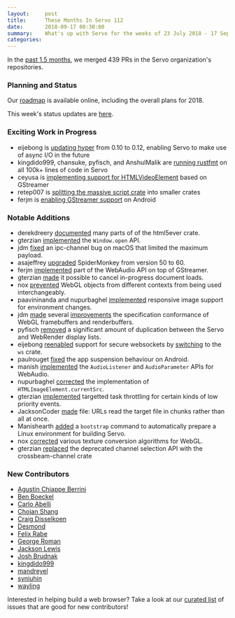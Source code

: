```yaml
---
layout:     post
title:      These Months In Servo 112
date:       2018-09-17 00:30:00
summary:    What's up with Servo for the weeks of 23 July 2018 - 17 September 2018
categories:
---
```


In the [past 1.5 months](https://github.com/pulls?utf8=%E2%9C%93&q=is%3Apr+is%3Amerged+closed%3A2018-07-23..2018-09-17+user%3Aservo+),
we merged 439 PRs in the Servo organization's repositories.

### Planning and Status

Our [roadmap](https://github.com/servo/servo/wiki/Roadmap) is available online, including the overall plans for 2018.

This week's status updates are [here](https://www.standu.ps/project/servo/).

### Exciting Work in Progress

- eijebong is [updating hyper](https://github.com/servo/servo/pull/21644) from 0.10 to 0.12, enabling Servo to make use of async I/O in the future
- kingdido999, chansuke, pyfisch, and AnshulMalik are [running rustfmt](https://github.com/servo/servo/issues/21373) on all 100k+ lines of code in Servo
- ceyusa is [implementing support for HTMLVideoElement](https://github.com/servo/servo/pull/21543) based on GStreamer
- retep007 is [splitting the massive script crate](https://github.com/servo/servo/pull/21371) into smaller crates
- ferjm is [enabling GStreamer support](https://github.com/servo/servo/pull/21730) on Android

### Notable Additions

- derekdreery [documented](https://github.com/servo/html5ever/pull/329) many parts of of the html5ever crate.
- gterzian [implemented](https://github.com/servo/servo/pull/20678) the `Window.open` API.
- jdm [fixed](https://github.com/servo/ipc-channel/pull/199) an ipc-channel bug on macOS that limited the maximum payload.
- asajeffrey [upgraded](https://github.com/servo/servo/pull/21029) SpiderMonkey from version 50 to 60.
- ferjm [implemented](https://github.com/servo/servo/pull/21158) part of the WebAudio API on top of GStreamer.
- gterzian [made](https://github.com/servo/servo/pull/21111) it possible to cancel in-progress document loads.
- nox [prevented](https://github.com/servo/servo/pull/21240) WebGL objects from different contexts from being used interchangeably.
- paavininanda and nupurbaghel [implemented](https://github.com/servo/servo/pull/21280) responsive image support for environment changes.
- jdm [made](https://github.com/servo/servo/pull/21461) several [improvements](https://github.com/servo/servo/pull/21313) the specification conformance of WebGL framebuffers and renderbuffers.
- pyfisch [removed](https://github.com/servo/servo/pull/21348) a significant amount of duplication between the Servo and WebRender display lists.
- eijebong [reenabled](https://github.com/servo/servo/pull/21424) support for secure websockets by [switching](https://github.com/servo/servo/pull/21386) to the `ws` crate.
- paulrouget [fixed](https://github.com/servo/servo/pull/21405) the app suspension behaviour on Android.
- manish [implemented](https://github.com/servo/servo/pull/21502) the `AudioListener` and `AudioParameter` APIs for WebAudio.
- nupurbaghel [corrected](https://github.com/servo/servo/pull/21533) the implementation of `HTMLImageElement.currentSrc`.
- gterzian [implemented](https://github.com/servo/servo/pull/21388) targetted task throttling for certain kinds of low priority events.
- JacksonCoder [made](https://github.com/servo/servo/pull/21560) file: URLs read the target file in chunks rather than all at once.
- Manishearth [added](https://github.com/servo/servo/pull/21586) a `bootstrap` command to automatically prepare a Linux environment for building Servo.
- nox [corrected](https://github.com/servo/servo/pull/21646) various texture conversion algorithms for WebGL.
- gterzian [replaced](https://github.com/servo/servo/pull/21325) the deprecated channel selection API with the crossbeam-channel crate

### New Contributors

- [Agustin Chiappe Berrini](https://github.com/AgustinCB)
- [Ben Boeckel](https://github.com/mathstuf)
- [Carlo Abelli](https://github.com/carloabelli)
- [Chojan Shang](https://github.com/PsiACE)
- [Craig Disselkoen](https://github.com/cdisselkoen)
- [Desmond](https://github.com/kingdido999)
- [Felix Rabe](https://github.com/felixrabe)
- [George Roman](https://github.com/georgeroman)
- [Jackson Lewis](https://github.com/JacksonCoder)
- [Josh Brudnak](https://github.com/JoshBrudnak)
- [kingdido999](https://github.com/kingdido999)
- [mandreyel](https://github.com/mandreyel)
- [syniuhin](https://github.com/syniuhin)
- [wayling](https://github.com/wayling)

Interested in helping build a web browser? Take a look at our [curated list](https://starters.servo.org/) of issues that are good for new contributors!
